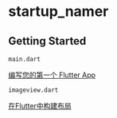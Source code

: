 # startup_namer

## Getting Started

`main.dart`

[编写您的第一个 Flutter App](https://flutterchina.club/get-started/codelab/)

`imageview.dart`

[在Flutter中构建布局](https://flutterchina.club/tutorials/layout/)

